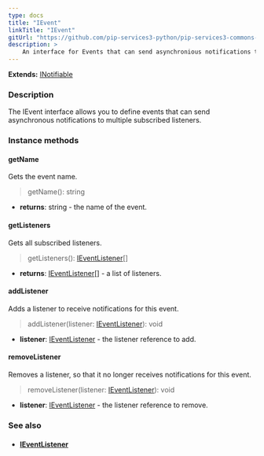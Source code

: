 ```yaml
---
type: docs
title: "IEvent"
linkTitle: "IEvent"
gitUrl: "https://github.com/pip-services3-python/pip-services3-commons-python"
description: > 
    An interface for Events that can send asynchronious notifications to multiple subscribed listeners.
---
```


**Extends:** [INotifiable](../../run/inotifiable)

### Description

The IEvent interface allows you to define events that can send asynchronous notifications to multiple subscribed listeners.

### Instance methods

#### getName
Gets the event name.

> getName(): string

- **returns**: string - the name of the event.

#### getListeners
Gets all subscribed listeners.

> getListeners(): [IEventListener](../ievent_listener)[]

- **returns**: [IEventListener](../ievent_listener)[] - a list of listeners.

#### addListener
Adds a listener to receive notifications for this event.

> addListener(listener: [IEventListener](../ievent_listener)): void

- **listener**: [IEventListener](../ievent_listener) - the listener reference to add.


#### removeListener
Removes a listener, so that it no longer receives notifications for this event.

> removeListener(listener: [IEventListener](../ievent_listener)): void

- **listener**: [IEventListener](../ievent_listener) - the listener reference to remove.


### See also
- #### [IEventListener](../ievent_listener)
